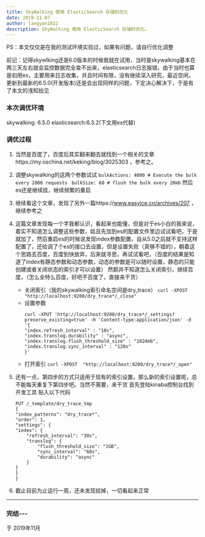 ```yaml
---
title: SkyWalking 使用 ElasticSearch 存储的优化
date: 2019-11-07
author: langyan1022
description: SkyWalking 使用 ElasticSearch 存储的优化。
---
```


PS：本文仅仅是在我的测试环境实验过，如果有问题，请自行优化调整

前记：记得skywlking还是6.0版本的时候我就在试用，当时是skywalking基本在两三天左右就会监控数据完全查不出来，elasticsearch日志报错，由于当时也算是初用es，主要用来日志收集，并且时间有限，没有继续深入研究，最近空闲，更新到最新的6.5.0(开发版本)还是会出现同样的问题，下定决心解决下，于是有了本文的浅知拙见

### 本次调优环境

skywalking: 6.5.0
elasticsearch:6.3.2(下文用es代替)

### 调优过程

1. 当然是百度了，百度后其实翻来翻去就找到一个相关的文章https://my.oschina.net/keking/blog/3025303 ，参考之。
2. 调整skywalking的这两个参数试试
   `bulkActions: 4000 # Execute the bulk every 2000 requests`
   ` bulkSize: 60 # flush the bulk every 20mb`
    然后es还是继续挂，继续频繁的重启

3. 继续看这个文章，发现了另外一篇https://www.easyice.cn/archives/207 ，继续参考之
4. 这篇文章发现每一个字我都认识，看起来也能懂，但是对于es小白的我来说，着实不知道怎么调整这些参数，姑且先加到es的配置文件里边试试看吧，于是就加了，然后重启es的时候说发现index参数配置，自从5.0之后就不支持这样配置了，还给调了个es的接口去设置，但是设置失败（真够不错的），朝着这个思路去百度，百度到快放弃，后来就寻思，再试试看吧，（百度的结果是知道了index有静态参数和动态参数，动态的参数是可以随时设置，静态的只能创建或者关闭状态的索引才可以设置）
   然鹅并不知道怎么关闭索引，继续百度，（怎么全特么百度，好吧不百度了，直接来干货）
    * 关闭索引（我的skywalking索引命名空间是dry_trace）
      `curl -XPOST  "http://localhost:9200/dry_trace*/_close"`
    * 设置参数
      ```
      curl -XPUT 'http://localhost:9200/dry_trace*/_settings?preserve_existing=true' -H 'Content-type:application/json' -d '{  
      "index.refresh_interval" : "10s",  
      "index.translog.durability" : "async",  
      "index.translog.flush_threshold_size" : "1024mb",  
      "index.translog.sync_interval" : "120s"  
      }'
      ```
   * 打开索引
        `curl -XPOST  "http://localhost:9200/dry_trace*/_open"`
5. 还有一点，第四步的方式只适用于现有的索引设置，那么新的索引设置呢，总不能每天重复下第四步吧。当然不需要，来干货
   首先登陆kinaba控制台找到开发工具
   贴入以下代码
    ```
    PUT /_template/dry_trace_tmp 
   {
   "index_patterns": "dry_trace*",
   "order": 1,
   "settings": {
   	"index": {
   		"refresh_interval": "30s",
   		"translog": {
   			"flush_threshold_size": "1GB",
   			"sync_interval": "60s",
   			"durability": "async"
   		}
   	}
   }
   }
   ```

6. 截止目前为止运行一周，还未发现挂掉，一切看起来正常

****


### 完结---

于 2019年11月
